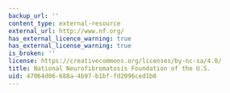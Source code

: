```yaml
---
backup_url: ''
content_type: external-resource
external_url: http://www.nf.org/
has_external_licence_warning: true
has_external_license_warning: true
is_broken: ''
license: https://creativecommons.org/licenses/by-nc-sa/4.0/
title: National Neurofibromatosis Foundation of the U.S.
uid: 47064d06-688a-4b97-b1bf-fd2096ced1b8
---
```

